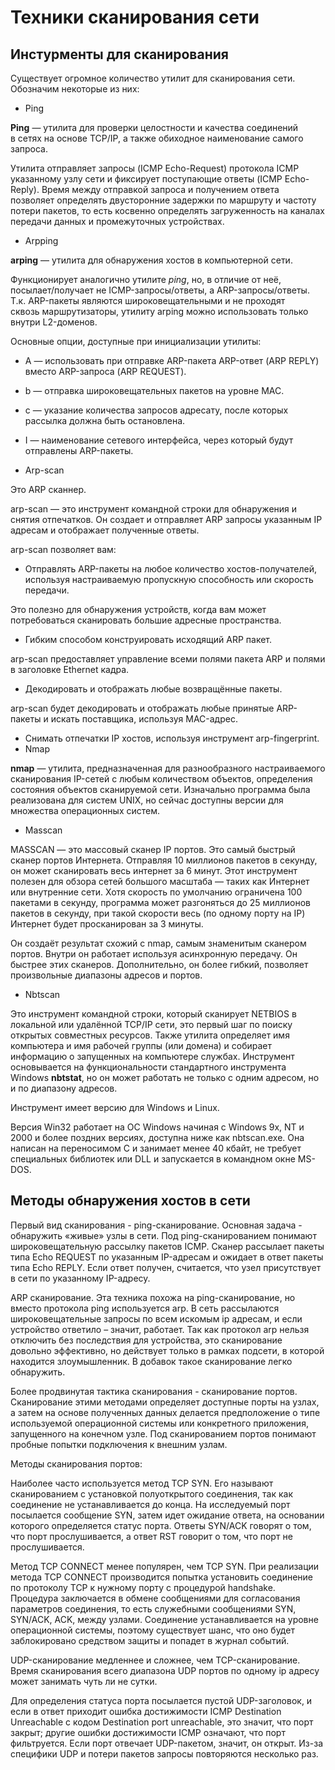 
# Техники сканирования сети

## Инстурменты для сканирования

Существует огромное количество утилит для сканирования сети. Обозначим некоторые из них:

- Ping

**Ping** — утилита для проверки целостности и качества соединений в сетях на основе TCP/IP, а также обиходное наименование самого запроса.

Утилита отправляет запросы (ICMP Echo-Request) протокола ICMP указанному узлу сети и фиксирует поступающие ответы (ICMP Echo-Reply). Время между отправкой запроса и получением ответа позволяет определять двусторонние задержки по маршруту и частоту потери пакетов, то есть косвенно определять загруженность на каналах передачи данных и промежуточных устройствах.

- Arpping

**arping** — утилита для обнаружения хостов в компьютерной сети.

Функционирует аналогично утилите _ping_, но, в отличие от неё, посылает/получает не ICMP-запросы/ответы, а ARP-запросы/ответы. Т.к. ARP-пакеты являются широковещательными и не проходят сквозь маршрутизаторы, утилиту arping можно использовать только внутри L2-доменов.

Основные опции, доступные при инициализации утилиты:

- А — использовать при отправке ARP-пакета ARP-ответ (ARP REPLY) вместо ARP-запроса (ARP REQUEST).
- b — отправка широковещательных пакетов на уровне MAC.
- с — указание количества запросов адресату, после которых рассылка должна быть остановлена.
- I — наименование сетевого интерфейса, через который будут отправлены ARP-пакеты.

- Arp-scan

Это ARP сканнер.

arp-scan — это инструмент командной строки для обнаружения и снятия отпечатков. Он создает и отправляет ARP запросы указанным IP адресам и отображает полученные ответы.

arp-scan позволяет вам:

- Отправлять ARP-пакеты на любое количество хостов-получателей, используя настраиваемую пропускную способность или скорость передачи.

Это полезно для обнаружения устройств, когда вам может потребоваться сканировать большие адресные пространства.

- Гибким способом конструировать исходящий ARP пакет.

arp-scan предоставляет управление всеми полями пакета ARP и полями в заголовке Ethernet кадра.

- Декодировать и отображать любые возвращённые пакеты.

arp-scan будет декодировать и отображать любые принятые ARP-пакеты и искать поставщика, используя MAC-адрес.

- Снимать отпечатки IP хостов, используя инструмент arp-fingerprint.
- Nmap

**nmap** — утилита, предназначенная для разнообразного настраиваемого сканирования IP-сетей с любым количеством объектов, определения состояния объектов сканируемой сети. Изначально программа была реализована для систем UNIX, но сейчас доступны версии для множества операционных систем.

- Masscan

MASSCAN — это массовый сканер IP портов. Это самый быстрый сканер портов Интернета. Отправляя 10 миллионов пакетов в секунду, он может сканировать весь интернет за 6 минут. Этот инструмент полезен для обзора сетей большого масштаба — таких как Интернет или внутренние сети. Хотя скорость по умолчанию ограничена 100 пакетами в секунду, программа может разгоняться до 25 миллионов пакетов в секунду, при такой скорости весь (по одному порту на IP) Интернет будет просканирован за 3 минуты.

Он создаёт результат схожий с nmap, самым знаменитым сканером портов. Внутри он работает используя асинхронную передачу. Он быстрее этих сканеров. Дополнительно, он более гибкий, позволяет произвольные диапазоны адресов и портов.

- Nbtscan

Это инструмент командной строки, который сканирует NETBIOS в локальной или удалённой TCP/IP сети, это первый шаг по поиску открытых совместных ресурсов. Также утилита определяет имя компьютера и имя рабочей группы (или домена) и собирает информацию о запущенных на компьютере службах. Инструмент основывается на функциональности стандартного инструмента Windows **nbtstat**, но он может работать не только с одним адресом, но и по диапазону адресов.

Инструмент имеет версию для Windows и Linux.

Версия Win32 работает на ОС Windows начиная с Windows 9x, NT и 2000 и более поздних версиях, доступна ниже как nbtscan.exe. Она написан на переносимом C и занимает менее 40 кбайт, не требует специальных библиотек или DLL и запускается в командном окне MS-DOS.

## Методы обнаружения хостов в сети

Первый вид сканирования - ping-сканирование. Основная задача - обнаружить «живые» узлы в сети. Под ping-сканированием понимают широковещательную рассылку пакетов ICMP. Сканер рассылает пакеты типа Echo REQUEST по указанным IP-адресам и ожидает в ответ пакеты типа Echo REPLY. Если ответ получен, считается, что узел присутствует в сети по указанному IP-адресу.

ARP сканирование. Эта техника похожа на ping-сканирование, но вместо протокола ping используется arp. В сеть рассылаются широковещательные запросы по всем искомым ip адресам, и если устройство ответило – значит, работает. Так как протокол arp нельзя отключить без последствия для устройства, это сканирование довольно эффективно, но действует только в рамках подсети, в которой находится злоумышленник. В добавок такое сканирование легко обнаружить.

Более продвинутая тактика сканирования - сканирование портов. Сканирование этими методами определяет доступные порты на узлах, а затем на основе полученных данных делается предположение о типе используемой операционной системы или конкретного приложения, запущенного на конечном узле. Под сканированием портов понимают пробные попытки подключения к внешним узлам.

Методы сканирования портов:

Наиболее часто используется метод TCP SYN. Его называют сканированием с установкой полуоткрытого соединения, так как соединение не устанавливается до конца. На исследуемый порт посылается сообщение SYN, затем идет ожидание ответа, на основании которого определяется статус порта. Ответы SYN/ACK говорят о том, что порт прослушивается, а ответ RST говорит о том, что порт не прослушивается.

Метод TCP CONNECT менее популярен, чем TCP SYN. При реализации метода TCP CONNECT производится попытка установить соединение по протоколу TCP к нужному порту с процедурой handshake. Процедура заключается в обмене сообщениями для согласования параметров соединения, то есть служебными сообщениями SYN, SYN/ACK, ACK, между узлами. Соединение устанавливается на уровне операционной системы, поэтому существует шанс, что оно будет заблокировано средством защиты и попадет в журнал событий.

UDP-сканирование медленнее и сложнее, чем TCP-сканирование. Время сканирования всего диапазона UDP портов по одному ip адресу может занимать чуть ли не сутки.

Для определения статуса порта посылается пустой UDP-заголовок, и если в ответ приходит ошибка достижимости ICMP Destination Unreachable с кодом Destination port unreachable, это значит, что порт закрыт; другие ошибки достижимости ICMP означают, что порт фильтруется. Если порт отвечает UDP-пакетом, значит, он открыт. Из-за специфики UDP и потери пакетов запросы повторяются несколько раз.

